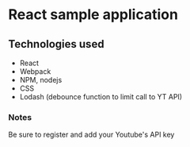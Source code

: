 # React sample application

## Technologies used

- React
- Webpack
- NPM, nodejs
- CSS
- Lodash (debounce function to limit call to YT API)

### Notes

Be sure to register and add your Youtube's API key
